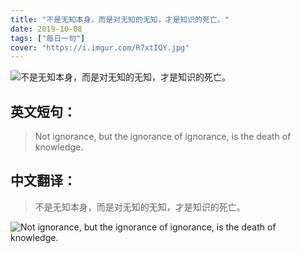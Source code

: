 ```yaml
---
title: "不是无知本身，而是对无知的无知，才是知识的死亡。"
date: 2019-10-08
tags: ["每日一句"]
cover: "https://i.imgur.com/R7xtIQY.jpg"
---
```


![不是无知本身，而是对无知的无知，才是知识的死亡。](https://i.imgur.com/WigOFb1.jpg)

## 英文短句：
> Not ignorance, but the ignorance of ignorance, is the death of knowledge.

<!--more-->

## 中文翻译：
> 不是无知本身，而是对无知的无知，才是知识的死亡。

![Not ignorance, but the ignorance of ignorance, is the death of knowledge.](https://i.imgur.com/ZNeake5.jpg)

